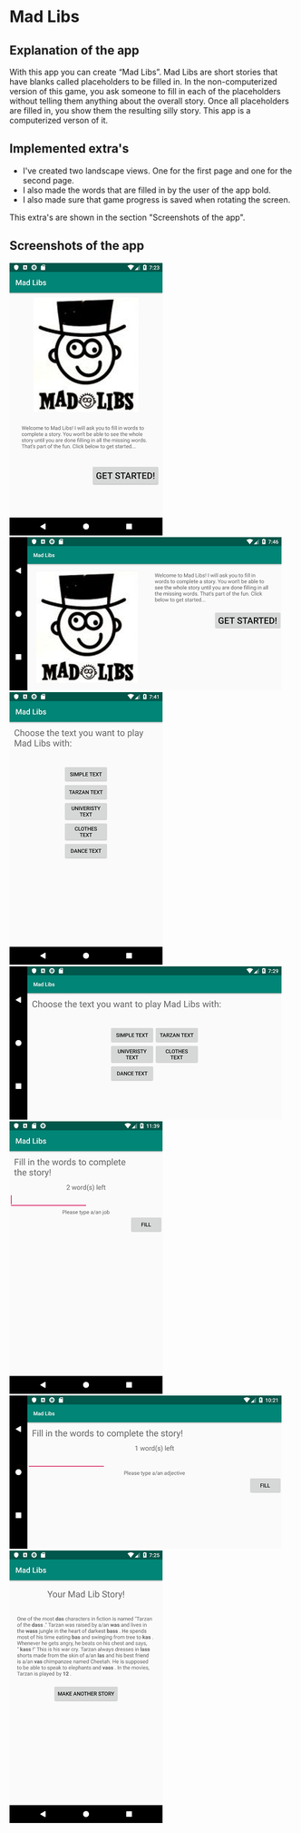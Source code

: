 # Mad Libs

## Explanation of the app
With this app you can create “Mad Libs”. Mad Libs are short stories that have blanks called placeholders to be filled in. In the non-computerized version of this game, you ask someone to fill in each of the placeholders without telling them anything about the overall story. Once all placeholders are filled in, you show them the resulting silly story. This app is a computerized verson of it.

## Implemented extra's
- I've created two landscape views. One for the first page and one for the second page.
- I also made the words that are filled in by the user of the app bold.
- I also made sure that game progress is saved when rotating the screen.

This extra's are shown in the section "Screenshots of the app".

## Screenshots of the app
![](https://github.com/Huikie/Daan_Huikeshoven-pset2/blob/master/doc/begin.png)
![](https://github.com/Huikie/Daan_Huikeshoven-pset2/blob/master/doc/begin_lnd.png)
![](https://github.com/Huikie/Daan_Huikeshoven-pset2/blob/master/doc/choose_txt.png)
![](https://github.com/Huikie/Daan_Huikeshoven-pset2/blob/master/doc/choose_lnd.png)
![](https://github.com/Huikie/Daan_Huikeshoven-pset2/blob/master/doc/third_mad.png)
![](https://github.com/Huikie/Daan_Huikeshoven-pset2/blob/master/doc/save_state.png)
![](https://github.com/Huikie/Daan_Huikeshoven-pset2/blob/master/doc/mad_text.png)
